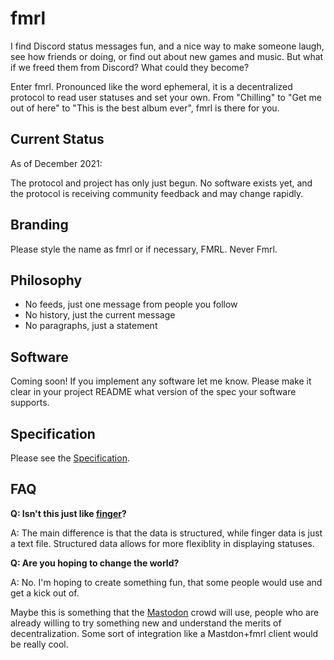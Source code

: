 # fmrl

I find Discord status messages fun, and a nice way to make someone laugh, see how friends or doing, or find out about new games and music. But what if we freed them from Discord? What could they become?

Enter fmrl. Pronounced like the word ephemeral, it is a decentralized protocol to read user statuses and set your own. From "Chilling" to "Get me out of here" to "This is the best album ever", fmrl is there for you.

## Current Status

As of December 2021:

The protocol and project has only just begun. No software exists yet, and the protocol is receiving community feedback and may change rapidly.

## Branding

Please style the name as fmrl or if necessary, FMRL. Never Fmrl.

## Philosophy

- No feeds, just one message from people you follow
- No history, just the current message
- No paragraphs, just a statement

## Software

Coming soon! If you implement any software let me know. Please make it clear in your project README what version of the spec your software supports.

## Specification

Please see the [Specification](./spec.md).

## FAQ

**Q: Isn't this just like [finger](https://en.wikipedia.org/wiki/Finger_%28protocol%29)?**

A: The main difference is that the data is structured, while finger data is just a text file. Structured data allows for more flexiblity in displaying statuses.

**Q: Are you hoping to change the world?**

A: No. I'm hoping to create something fun, that some people would use and get a kick out of.

Maybe this is something that the [Mastodon](https://joinmastodon.org/) crowd will use, people who are already willing to try something new and understand the merits of decentralization. Some sort of integration like a Mastdon+fmrl client would be really cool.
